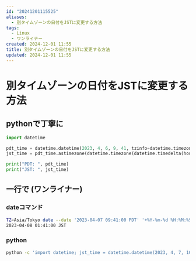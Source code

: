 ```yaml
---
id: "20241201115525"
aliases:
  - 別タイムゾーンの日付をJSTに変更する方法
tags:
  - Linux
  - ワンライナー
created: 2024-12-01 11:55
title: 別タイムゾーンの日付をJSTに変更する方法
updated: 2024-12-01 11:55
---
```


# 別タイムゾーンの日付をJSTに変更する方法

## pythonで丁寧に

```python
import datetime

pdt_time = datetime.datetime(2023, 4, 6, 9, 41, tzinfo=datetime.timezone(datetime.timedelta(hours=-7)))
jst_time = pdt_time.astimezone(datetime.timezone(datetime.timedelta(hours=+9)))

print("PDT: ", pdt_time)
print("JST: ", jst_time)
```

## 一行で (ワンライナー)

### dateコマンド

```bash
TZ=Asia/Tokyo date --date '2023-04-07 09:41:00 PDT' '+%Y-%m-%d %H:%M:%S %Z'
2023-04-08 01:41:00 JST
```

### python

```bash
python -c 'import datetime; jst_time = datetime.datetime(2023, 4, 7, 10, 30, tzinfo=datetime.timezone(datetime.timedelta(hours=-7))).astimezone(datetime.timezone(datetime.timedelta(hours=+9))); print(jst_time)'
```

